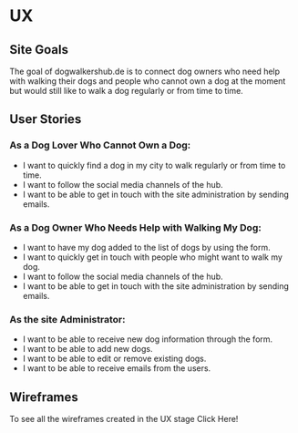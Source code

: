 # UX

## Site Goals
The goal of dogwalkershub.de is to connect dog owners who need help with walking their dogs and people who cannot own a dog at the moment but would still like to walk a dog regularly or from time to time. 

## User Stories

### As a Dog Lover Who Cannot Own a Dog:
* I want to quickly find a dog in my city to walk regularly or from time to time. 
* I want to follow the social media channels of the hub. 
* I want to be able to get in touch with the site administration by sending emails. 

### As a Dog Owner Who Needs Help with Walking My Dog: 
* I want to have my dog added to the list of dogs by using the form. 
* I want to quickly get in touch with people who might want to walk my dog. 
* I want to follow the social media channels of the hub. 
* I want to be able to get in touch with the site administration by sending emails.

### As the site Administrator:
* I want to be able to receive new dog information through the form. 
* I want to be able to add new dogs.
* I want to be able to edit or remove existing dogs.
* I want to be able to receive emails from the users. 

## Wireframes
To see all the wireframes created in the UX stage Click Here!
 
